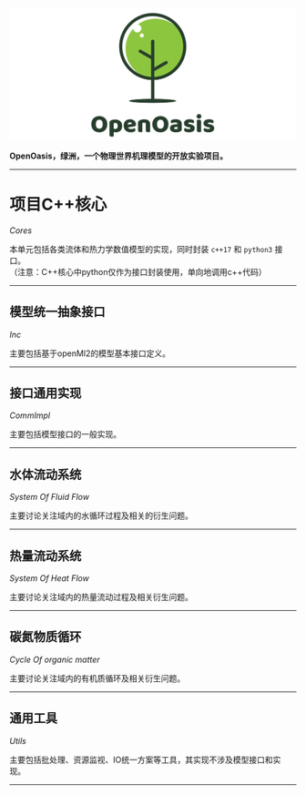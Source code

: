<img src="../Rsrcs/Logo/logo.png" alt=""> 

**OpenOasis，绿洲，一个物理世界机理模型的开放实验项目。**

---------------------------------------------------------------------------------

# 项目C++核心

*Cores*

本单元包括各类流体和热力学数值模型的实现，同时封装 `c++17` 和 `python3` 接口。  
（注意：C++核心中python仅作为接口封装使用，单向地调用c++代码）

---------------------------------------------------------------------------------

## 模型统一抽象接口

*Inc*

主要包括基于openMI2的模型基本接口定义。

---------------------------------------------------------------------------------

## 接口通用实现

*CommImpl*

主要包括模型接口的一般实现。

---------------------------------------------------------------------------------

## 水体流动系统

*System Of Fluid Flow*

主要讨论关注域内的水循环过程及相关的衍生问题。

---------------------------------------------------------------------------------

## 热量流动系统

*System Of Heat Flow*  

主要讨论关注域内的热量流动过程及相关衍生问题。

---------------------------------------------------------------------------------

## 碳氮物质循环

*Cycle Of organic matter*  

主要讨论关注域内的有机质循环及相关衍生问题。

---------------------------------------------------------------------------------

## 通用工具

*Utils*

主要包括批处理、资源监视、IO统一方案等工具，其实现不涉及模型接口和实现。

---------------------------------------------------------------------------------

